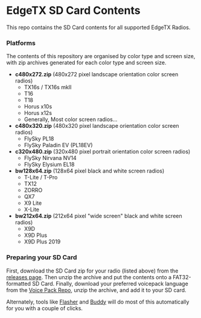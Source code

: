 # EdgeTX SD Card Contents

This repo contains the SD Card contents for all supported EdgeTX Radios.

### Platforms

The contents of this repository are organised by color type and screen size, with zip archives generated for each color type and screen size.

- **c480x272.zip** (480x272 pixel landscape orientation color screen radios)
    - TX16s / TX16s mkII
    - T16
    - T18
    - Horus x10s
    - Horus x12s
    - Generally, Most color screen radios...
- **c480x320.zip** (480x320 pixel landscape orientation color screen radios)
    - FlySky PL18
    - FlySky Paladin EV (PL18EV)
- **c320x480.zip** (320x480 pixel portrait orientation color screen radios)
    - FlySky Nirvana NV14
    - FlySky Elysium EL18
- **bw128x64.zip** (128x64 pixel black and white screen radios)
    - T-Lite / T-Pro
    - TX12
    - ZORRO
    - QX7
    - X9 Lite
    - X-Lite
- **bw212x64.zip** (212x64 pixel "wide screen" black and white screen radios)
    - X9D
    - X9D Plus
    - X9D Plus 2019

### Preparing your SD Card

First, download the SD Card zip for your radio (listed above) from the [releases page](https://github.com/EdgeTX/edgetx-sdcard/releases). Then unzip the archive and put the contents onto a FAT32-formatted SD Card. Finally, download your preferred voicepack language from the [Voice Pack Repo](https://github.com/EdgeTX/edgetx-sdcard-sounds/releases), unzip the archive, and add it to your SD card. 

Alternately, tools like [Flasher](https://github.com/EdgeTX/flasher) and [Buddy](https://buddy.edgetx.org) will do most of this automatically for you with a couple of clicks. 
